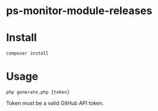 # ps-monitor-module-releases

# Install

```
composer install
```

# Usage

```
php generate.php {token}
```

Token must be a valid GitHub API token.